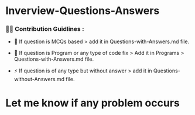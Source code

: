 # Inverview-Questions-Answers

### :man_technologist: Contribution Guidlines :

- :telescope: If question is MCQs based > add it in <a>Questions-with-Answers.md</a> file.

- :seedling: If question is Program or any type of code fix > Add it in <a>Programs > Questions-with-Answers.md</a> file.

- :zap: If question is of any type but without answer > add it in <a>Questions-without-Answers.md</a> file.

# Let me know if any problem occurs
